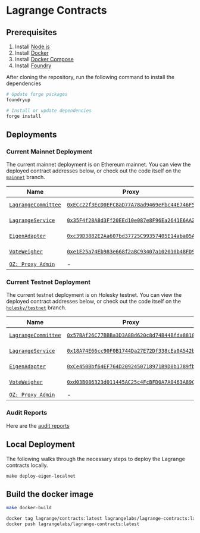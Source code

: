# Lagrange Contracts

## Prerequisites

1. Install [Node.js](https://nodejs.org/en/download/)
2. Install [Docker](https://docs.docker.com/get-docker/)
3. Install [Docker Compose](https://docs.docker.com/compose/install/)
4. Install [Foundry](https://book.getfoundry.sh/getting-started/installation)

After cloning the repository, run the following command to install the dependencies

```bash
# Update forge packages
foundryup

# Install or update dependencies
forge install
```

## Deployments

### Current Mainnet Deployment

The current mainnet deployment is on Ethereum mainnet. You can view the deployed contract addresses below, or check out the code itself on the [`mainnet`](https://github.com/Lagrange-Labs/lagrange-contracts/tree/mainnet) branch.

| Name                                                                                                                                                              | Proxy                                                                                                                   | Implementation                                                                             | Notes                                                                                                                                                |
| ----------------------------------------------------------------------------------------------------------------------------------------------------------------- | ----------------------------------------------------------------------------------------------------------------------- | ------------------------------------------------------------------------------------------ | ---------------------------------------------------------------------------------------------------------------------------------------------------- |
| [`LagrangeCommittee`](https://github.com/Lagrange-Labs/lagrange-contracts/blob/220929d1d0582aa14b9422d8398487050da72e49/contracts/protocol/LagrangeCommittee.sol) | [`0xECc22f3EcD0EFC8aD77A78ad9469eFbc44E746F5`](https://etherscan.io/address/0xECc22f3EcD0EFC8aD77A78ad9469eFbc44E746F5) | [`0x6934...0854`](https://etherscan.io/address/0x69347e29480949995B6F527D7ac24225D66b0854) | Proxy: [`TUP@4.7.1`](https://github.com/OpenZeppelin/openzeppelin-contracts/blob/v4.7.1/contracts/proxy/transparent/TransparentUpgradeableProxy.sol) |
| [`LagrangeService`](https://github.com/Lagrange-Labs/lagrange-contracts/blob/220929d1d0582aa14b9422d8398487050da72e49/contracts/protocol/LagrangeService.sol)     | [`0x35F4f28A8d3Ff20EEd10e087e8F96Ea2641E6AA2`](https://etherscan.io/address/0x35F4f28A8d3Ff20EEd10e087e8F96Ea2641E6AA2) | [`0x9bfd...0659`](https://etherscan.io/address/0x9bfd992F5886f126ddB2539555064A0d1C040659) | Proxy: [`TUP@4.7.1`](https://github.com/OpenZeppelin/openzeppelin-contracts/blob/v4.7.1/contracts/proxy/transparent/TransparentUpgradeableProxy.sol) |
| [`EigenAdapter`](https://github.com/Lagrange-Labs/lagrange-contracts/blob/220929d1d0582aa14b9422d8398487050da72e49/contracts/library/StakeManager.sol)            | [`0xc39D3882E2Aa607bd37725C99357405E14aba05A`](https://etherscan.io/address/0xc39D3882E2Aa607bd37725C99357405E14aba05A) | [`0xb58c...e133`](https://etherscan.io/address/0xb58c233ba70bEC4c3E49D9438921E5a1Ec91e133) | Proxy: [`TUP@4.7.1`](https://github.com/OpenZeppelin/openzeppelin-contracts/blob/v4.7.1/contracts/proxy/transparent/TransparentUpgradeableProxy.sol) |
| [`VoteWeigher`](https://github.com/Lagrange-Labs/lagrange-contracts/blob/220929d1d0582aa14b9422d8398487050da72e49/contracts/protocol/VoteWeigher.sol)             | [`0xe1E25a74Eb983e668f2aBC93407a102010b48FD9`](https://etherscan.io/address/0xe1E25a74Eb983e668f2aBC93407a102010b48FD9) | [`0x7360...Fb22`](https://etherscan.io/address/0x736041228AF67631d4d390D5ADB5358e3730Fb22) | Proxy: [`TUP@4.7.1`](https://github.com/OpenZeppelin/openzeppelin-contracts/blob/v4.7.1/contracts/proxy/transparent/TransparentUpgradeableProxy.sol) |
| [`OZ: Proxy Admin`](https://github.com/OpenZeppelin/openzeppelin-contracts/blob/v4.7.1/contracts/proxy/transparent/ProxyAdmin.sol)                                | -                                                                                                                       | [`0x7F11...845f`](https://etherscan.io/address/0x7F1130BC34a9633A202767B461772eCd953A845f) |                                                                                                                                                      |

### Current Testnet Deployment

The current testnet deployment is on Holesky testnet. You can view the deployed contract addresses below, or check out the code itself on the [`holesky/testnet`](https://github.com/Lagrange-Labs/lagrange-contracts/tree/holesky/testnet) branch.

| Name                                                                                                                                     | Proxy                                                                                                                           | Implementation                                                                                     | Notes                                                                                                                                                |
| ---------------------------------------------------------------------------------------------------------------------------------------- | ------------------------------------------------------------------------------------------------------------------------------- | -------------------------------------------------------------------------------------------------- | ---------------------------------------------------------------------------------------------------------------------------------------------------- |
| [`LagrangeCommittee`](https://github.com/Lagrange-Labs/lagrange-contracts/blob/holesky/testnet/contracts/protocol/LagrangeCommittee.sol) | [`0x57BAf26C77BBBa3D3A8Bd620c8d74B44Bfda8818`](https://holesky.etherscan.io/address/0x57BAf26C77BBBa3D3A8Bd620c8d74B44Bfda8818) | [`0xb0c7...87A5`](https://holesky.etherscan.io/address/0xb0c7b37c84169352f8b8808f20Ad549BF03387A5) | Proxy: [`TUP@4.7.1`](https://github.com/OpenZeppelin/openzeppelin-contracts/blob/v4.7.1/contracts/proxy/transparent/TransparentUpgradeableProxy.sol) |
| [`LagrangeService`](https://github.com/Lagrange-Labs/lagrange-contracts/blob/holesky/testnet/contracts/protocol/LagrangeService.sol)     | [`0x18A74E66cc90F0B1744Da27E72Df338cEa0A542b`](https://holesky.etherscan.io/address/0x18A74E66cc90F0B1744Da27E72Df338cEa0A542b) | [`0xDB83...2FF3`](https://holesky.etherscan.io/address/0xDB83CA0E993b61eE6d9dE5ebF41d3e64807D2FF3) | Proxy: [`TUP@4.7.1`](https://github.com/OpenZeppelin/openzeppelin-contracts/blob/v4.7.1/contracts/proxy/transparent/TransparentUpgradeableProxy.sol) |
| [`EigenAdapter`](https://github.com/Lagrange-Labs/lagrange-contracts/blob/holesky/testnet/contracts/library/StakeManager.sol)            | [`0xCe450Bbf64EF764D2092450718971B9D0b1789fb`](https://holesky.etherscan.io/address/0xCe450Bbf64EF764D2092450718971B9D0b1789fb) | [`0xBF24...ec8c`](https://holesky.etherscan.io/address/0xBF24691071edBCA48AD6bcC59c9A17886294ec8c) | Proxy: [`TUP@4.7.1`](https://github.com/OpenZeppelin/openzeppelin-contracts/blob/v4.7.1/contracts/proxy/transparent/TransparentUpgradeableProxy.sol) |
| [`VoteWeigher`](https://github.com/Lagrange-Labs/lagrange-contracts/blob/holesky/testnet/contracts/protocol/VoteWeigher.sol)             | [`0xd03B086323d011445AC25c4FcBFD0A7A0463A89C`](https://holesky.etherscan.io/address/0xd03B086323d011445AC25c4FcBFD0A7A0463A89C) | [`0x4f00...c618`](https://holesky.etherscan.io/address/0x4f00C996E2a32fE8D1100c89594041E73DF7c618) | Proxy: [`TUP@4.7.1`](https://github.com/OpenZeppelin/openzeppelin-contracts/blob/v4.7.1/contracts/proxy/transparent/TransparentUpgradeableProxy.sol) |
| [`OZ: Proxy Admin`](https://github.com/OpenZeppelin/openzeppelin-contracts/blob/v4.7.1/contracts/proxy/transparent/ProxyAdmin.sol)       | -                                                                                                                               | [`0x5c70...0F70`](https://holesky.etherscan.io/address/0x5c7029658bB7223774220f85117bC52813C40F70) |                                                                                                                                                      |

### Audit Reports

Here are the [audit reports](./audits/)

## Local Deployment

The following walks through the necessary steps to deploy the Lagrange contracts locally.

```
make deploy-eigen-localnet
```

## Build the docker image

```bash
make docker-build

docker tag lagrange/contracts:latest lagrangelabs/lagrange-contracts:latest
docker push lagrangelabs/lagrange-contracts:latest
```
